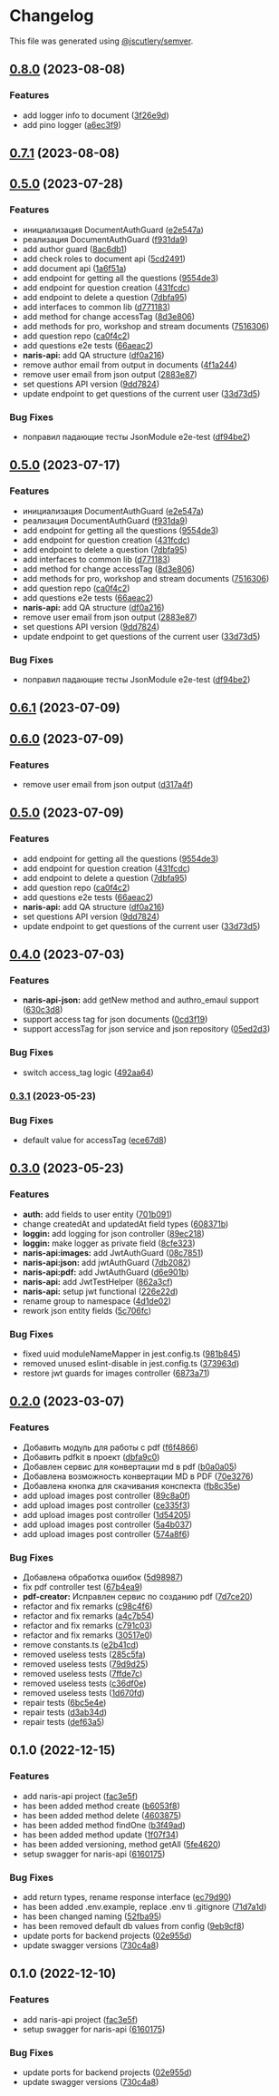 # Changelog

This file was generated using [@jscutlery/semver](https://github.com/jscutlery/semver).

## [0.8.0](https://gitlog.ru/Naris/soermono/compare/naris-api-0.7.1...naris-api-0.8.0) (2023-08-08)


### Features

* add logger info to document ([3f26e9d](https://gitlog.ru/Naris/soermono/commit/3f26e9d0860ff607ced69bbd8b630bccffd6831a))
* add pino logger ([a6ec3f9](https://gitlog.ru/Naris/soermono/commit/a6ec3f94ef207daf8b15a8e5c579ed43eb0b2a0f))

## [0.7.1](https://gitlog.ru/Naris/soermono/compare/naris-api-0.7.0...naris-api-0.7.1) (2023-08-08)

## [0.5.0](https://gitlog.ru/Naris/soermono/compare/naris-api-0.4.0...naris-api-0.5.0) (2023-07-28)


### Features

* инициализация DocumentAuthGuard ([e2e547a](https://gitlog.ru/Naris/soermono/commit/e2e547aa406a1806933d73b06dd5d41c1d1b6ae4))
* реализация DocumentAuthGuard ([f931da9](https://gitlog.ru/Naris/soermono/commit/f931da939341295d2ad3b48cb55be02aa6f3dacb))
* add author guard ([8ac6db1](https://gitlog.ru/Naris/soermono/commit/8ac6db19cef131cb1e660d4ba2da06c2394279ab))
* add check roles to document api ([5cd2491](https://gitlog.ru/Naris/soermono/commit/5cd249193fad5740ec12223fa11bd129ede2aba4))
* add document api ([1a6f51a](https://gitlog.ru/Naris/soermono/commit/1a6f51a53b65f9574949fcf8a634da2c6b14271f))
* add endpoint for getting all the questions ([9554de3](https://gitlog.ru/Naris/soermono/commit/9554de34b2f70989c591926988708953c73c3c79))
* add endpoint for question creation ([431fcdc](https://gitlog.ru/Naris/soermono/commit/431fcdcdc8a82091573500820c414c3dd3dd48dd))
* add endpoint to delete a question ([7dbfa95](https://gitlog.ru/Naris/soermono/commit/7dbfa95e9d6438827133353c69dd58019064dc3a))
* add interfaces to common lib ([d771183](https://gitlog.ru/Naris/soermono/commit/d771183fd5be99c81413269faf6426a3367f0ed8))
* add method for change accessTag ([8d3e806](https://gitlog.ru/Naris/soermono/commit/8d3e8069f09c58eaa0e5aaede20be8b6b7dc50f3))
* add methods for pro, workshop and stream documents ([7516306](https://gitlog.ru/Naris/soermono/commit/7516306227e5837a7030bf3cbb7f3eb322697a62))
* add question repo ([ca0f4c2](https://gitlog.ru/Naris/soermono/commit/ca0f4c2cb228be329c8279d3673fd9f7548aa830))
* add questions e2e tests ([66aeac2](https://gitlog.ru/Naris/soermono/commit/66aeac2f97634cff5b81fa76c1859e05fa9ad355))
* **naris-api:** add QA structure ([df0a216](https://gitlog.ru/Naris/soermono/commit/df0a216f9e7e1c310a766ac9884ded853b82f302))
* remove author email from output in documents ([4f1a244](https://gitlog.ru/Naris/soermono/commit/4f1a244e84c64efafd54ee878875bbe2647882c6))
* remove user email from json output ([2883e87](https://gitlog.ru/Naris/soermono/commit/2883e87c69a0a85179ec0a0186e42926927c090e))
* set questions API version ([9dd7824](https://gitlog.ru/Naris/soermono/commit/9dd78248592d0f77df157172e0e8a1394db73703))
* update endpoint to get questions of the current user ([33d73d5](https://gitlog.ru/Naris/soermono/commit/33d73d5c999376a9f964f4c2f724314374d9db4e))


### Bug Fixes

* поправил падающие тесты JsonModule e2e-test ([df94be2](https://gitlog.ru/Naris/soermono/commit/df94be2e3fdceb3d0eb4eb16d181b008be2a46fd))

## [0.5.0](https://gitlog.ru/Naris/soermono/compare/naris-api-0.4.0...naris-api-0.5.0) (2023-07-17)


### Features

* инициализация DocumentAuthGuard ([e2e547a](https://gitlog.ru/Naris/soermono/commit/e2e547aa406a1806933d73b06dd5d41c1d1b6ae4))
* реализация DocumentAuthGuard ([f931da9](https://gitlog.ru/Naris/soermono/commit/f931da939341295d2ad3b48cb55be02aa6f3dacb))
* add endpoint for getting all the questions ([9554de3](https://gitlog.ru/Naris/soermono/commit/9554de34b2f70989c591926988708953c73c3c79))
* add endpoint for question creation ([431fcdc](https://gitlog.ru/Naris/soermono/commit/431fcdcdc8a82091573500820c414c3dd3dd48dd))
* add endpoint to delete a question ([7dbfa95](https://gitlog.ru/Naris/soermono/commit/7dbfa95e9d6438827133353c69dd58019064dc3a))
* add interfaces to common lib ([d771183](https://gitlog.ru/Naris/soermono/commit/d771183fd5be99c81413269faf6426a3367f0ed8))
* add method for change accessTag ([8d3e806](https://gitlog.ru/Naris/soermono/commit/8d3e8069f09c58eaa0e5aaede20be8b6b7dc50f3))
* add methods for pro, workshop and stream documents ([7516306](https://gitlog.ru/Naris/soermono/commit/7516306227e5837a7030bf3cbb7f3eb322697a62))
* add question repo ([ca0f4c2](https://gitlog.ru/Naris/soermono/commit/ca0f4c2cb228be329c8279d3673fd9f7548aa830))
* add questions e2e tests ([66aeac2](https://gitlog.ru/Naris/soermono/commit/66aeac2f97634cff5b81fa76c1859e05fa9ad355))
* **naris-api:** add QA structure ([df0a216](https://gitlog.ru/Naris/soermono/commit/df0a216f9e7e1c310a766ac9884ded853b82f302))
* remove user email from json output ([2883e87](https://gitlog.ru/Naris/soermono/commit/2883e87c69a0a85179ec0a0186e42926927c090e))
* set questions API version ([9dd7824](https://gitlog.ru/Naris/soermono/commit/9dd78248592d0f77df157172e0e8a1394db73703))
* update endpoint to get questions of the current user ([33d73d5](https://gitlog.ru/Naris/soermono/commit/33d73d5c999376a9f964f4c2f724314374d9db4e))


### Bug Fixes

* поправил падающие тесты JsonModule e2e-test ([df94be2](https://gitlog.ru/Naris/soermono/commit/df94be2e3fdceb3d0eb4eb16d181b008be2a46fd))

## [0.6.1](https://gitlog.ru/Naris/soermono/compare/naris-api-0.6.0...naris-api-0.6.1) (2023-07-09)

## [0.6.0](https://gitlog.ru/Naris/soermono/compare/naris-api-0.5.0...naris-api-0.6.0) (2023-07-09)


### Features

* remove user email from json output ([d317a4f](https://gitlog.ru/Naris/soermono/commit/d317a4f1440ae8939c55bb7ef8aa9931c990e3d8))

## [0.5.0](https://gitlog.ru/Naris/soermono/compare/naris-api-0.4.0...naris-api-0.5.0) (2023-07-09)


### Features

* add endpoint for getting all the questions ([9554de3](https://gitlog.ru/Naris/soermono/commit/9554de34b2f70989c591926988708953c73c3c79))
* add endpoint for question creation ([431fcdc](https://gitlog.ru/Naris/soermono/commit/431fcdcdc8a82091573500820c414c3dd3dd48dd))
* add endpoint to delete a question ([7dbfa95](https://gitlog.ru/Naris/soermono/commit/7dbfa95e9d6438827133353c69dd58019064dc3a))
* add question repo ([ca0f4c2](https://gitlog.ru/Naris/soermono/commit/ca0f4c2cb228be329c8279d3673fd9f7548aa830))
* add questions e2e tests ([66aeac2](https://gitlog.ru/Naris/soermono/commit/66aeac2f97634cff5b81fa76c1859e05fa9ad355))
* **naris-api:** add QA structure ([df0a216](https://gitlog.ru/Naris/soermono/commit/df0a216f9e7e1c310a766ac9884ded853b82f302))
* set questions API version ([9dd7824](https://gitlog.ru/Naris/soermono/commit/9dd78248592d0f77df157172e0e8a1394db73703))
* update endpoint to get questions of the current user ([33d73d5](https://gitlog.ru/Naris/soermono/commit/33d73d5c999376a9f964f4c2f724314374d9db4e))

## [0.4.0](https://gitlog.ru/Naris/soermono/compare/naris-api-0.3.1...naris-api-0.4.0) (2023-07-03)


### Features

* **naris-api-json:** add getNew method and authro_emaul support ([630c3d8](https://gitlog.ru/Naris/soermono/commit/630c3d82cfa90008faa12551188c8322b68dff48))
* support access tag for json documents ([0cd3f19](https://gitlog.ru/Naris/soermono/commit/0cd3f1920d880c0deba5a59b7d0b91efe5259023))
* support accessTag for json service and json repository ([05ed2d3](https://gitlog.ru/Naris/soermono/commit/05ed2d35fe63931566397b6e5d74b1ad8bfc78bf))


### Bug Fixes

* switch access_tag logic ([492aa64](https://gitlog.ru/Naris/soermono/commit/492aa6497a0a05dcdfeedefde969f33bb381ff06))

### [0.3.1](https://gitlog.ru:2222/Naris/soermono/compare/naris-api-0.3.0...naris-api-0.3.1) (2023-05-23)


### Bug Fixes

* default value for accessTag ([ece67d8](https://gitlog.ru:2222/Naris/soermono/commit/ece67d88932b6015ba9789dc1262e991bff10505))

## [0.3.0](https://gitlog.ru:2222/Naris/soermono/compare/naris-api-0.2.0...naris-api-0.3.0) (2023-05-23)


### Features

* **auth:** add fields to user entity ([701b091](https://gitlog.ru:2222/Naris/soermono/commit/701b091fa84091378ce5d4dd34b236c3ab8affc3))
* change createdAt and updatedAt field types ([608371b](https://gitlog.ru:2222/Naris/soermono/commit/608371bab4c08b3db4bceb48e789097a4b45be6a))
* **loggin:** add logging for json controller ([89ec218](https://gitlog.ru:2222/Naris/soermono/commit/89ec218a732f90817e1455c55508d4adf7e1dce4))
* **loggin:** make logger as private field ([8cfe323](https://gitlog.ru:2222/Naris/soermono/commit/8cfe323b1859e1c33e00851655ffa1c8a3262aea))
* **naris-api:images:** add JwtAuthGuard ([08c7851](https://gitlog.ru:2222/Naris/soermono/commit/08c78512f0c0ead435b98d8a8c95d2c6f793869e))
* **naris-api:json:** add jwtAuthGuard ([7db2082](https://gitlog.ru:2222/Naris/soermono/commit/7db20823d95fe0e65597368e1444b65411025e93))
* **naris-api:pdf:** add JwtAuthGuard ([d6e901b](https://gitlog.ru:2222/Naris/soermono/commit/d6e901b4f19fb517d3a11cb2cb72f5254f6187da))
* **naris-api:** add JwtTestHelper ([862a3cf](https://gitlog.ru:2222/Naris/soermono/commit/862a3cff6adf15ea5404e88848a7988e63c5c932))
* **naris-api:** setup jwt functional ([226e22d](https://gitlog.ru:2222/Naris/soermono/commit/226e22d3d307cafb7dd9ec02ff5cd940d00a50c9))
* rename group to namespace ([4d1de02](https://gitlog.ru:2222/Naris/soermono/commit/4d1de0243784b00e5a2dbeafccdfb581994d0cc2))
* rework json entity fields ([5c706fc](https://gitlog.ru:2222/Naris/soermono/commit/5c706fce73be6e2cf20c090126e07dcfe6605d8f))


### Bug Fixes

* fixed uuid moduleNameMapper in jest.config.ts ([981b845](https://gitlog.ru:2222/Naris/soermono/commit/981b845b030d1ae3aee7f0e85b916f9b81e30478))
* removed unused eslint-disable in jest.config.ts ([373963d](https://gitlog.ru:2222/Naris/soermono/commit/373963d1fe77580e814fe30d4e70833fe1dac4d5))
* restore jwt guards for images controller ([6873a71](https://gitlog.ru:2222/Naris/soermono/commit/6873a71bfc52312949e66fa8ea60c2fec74273ab))

## [0.2.0](https://gitlog.ru:2222/Naris/soermono/compare/naris-api-0.1.0...naris-api-0.2.0) (2023-03-07)


### Features

* Добавить модуль для работы с pdf ([f6f4866](https://gitlog.ru:2222/Naris/soermono/commit/f6f4866357c4dd8b76a886c77340906c69bcdfeb))
* Добавить pdfkit в проект ([dbfa9c0](https://gitlog.ru:2222/Naris/soermono/commit/dbfa9c0b7b9fe03a1a74b23b1c5d017704298f98))
* Добавлен сервис для конвертации md в pdf ([b0a0a05](https://gitlog.ru:2222/Naris/soermono/commit/b0a0a05c60f34d74916d6494a1190a5b0fe2a69a))
* Добавлена возможность конвертации MD в PDF ([70e3276](https://gitlog.ru:2222/Naris/soermono/commit/70e3276eeb61673b6d711d300af3bc27279d7a2b))
* Добавлена кнопка для скачивания конспекта ([fb8c35e](https://gitlog.ru:2222/Naris/soermono/commit/fb8c35eb4ea8191f1ee952ad43a971f9cfe0ea77))
* add upload images post controller ([89c8a0f](https://gitlog.ru:2222/Naris/soermono/commit/89c8a0f3dae7138df1fff3f26f46c16311bc5b61))
* add upload images post controller ([ce335f3](https://gitlog.ru:2222/Naris/soermono/commit/ce335f3de587d66452c38f36d3ad23cf8ca743f7))
* add upload images post controller ([1d54205](https://gitlog.ru:2222/Naris/soermono/commit/1d54205464bdf0d9507a12bf621a72bb214a8ab6))
* add upload images post controller ([5a4b037](https://gitlog.ru:2222/Naris/soermono/commit/5a4b037c6beed3036bc57511275c1fd203f6232b))
* add upload images post controller ([574a8f6](https://gitlog.ru:2222/Naris/soermono/commit/574a8f692091280fb53f6e3308247d6cacf8f7e8))


### Bug Fixes

* Добавлена обработка ошибок ([5d98987](https://gitlog.ru:2222/Naris/soermono/commit/5d9898744f71b0710ebfcf64d87c2e8a2f77a29f))
* fix pdf controller test ([67b4ea9](https://gitlog.ru:2222/Naris/soermono/commit/67b4ea95fe1eb6f435f2084557c107fec7e8ed43))
* **pdf-creator:** Исправлен сервис по созданию pdf ([7d7ce20](https://gitlog.ru:2222/Naris/soermono/commit/7d7ce20f63943021421b003e1138607c76e14810))
* refactor and fix remarks ([c98c4f6](https://gitlog.ru:2222/Naris/soermono/commit/c98c4f63af0daf6514b8758bba328510ba5c4a77))
* refactor and fix remarks ([a4c7b54](https://gitlog.ru:2222/Naris/soermono/commit/a4c7b548b14d7fd8a0fe14eb53ab38953f2f0f2f))
* refactor and fix remarks ([c791c03](https://gitlog.ru:2222/Naris/soermono/commit/c791c03f421534bd5b54105d0b99be2510ec80c5))
* refactor and fix remarks ([30517e0](https://gitlog.ru:2222/Naris/soermono/commit/30517e05d36c902e2266aefed22ba3ce3dc7b2cb))
* remove constants.ts ([e2b41cd](https://gitlog.ru:2222/Naris/soermono/commit/e2b41cde4511845c0f466d3cea20de922c05ff5f))
* removed useless tests ([285c5fa](https://gitlog.ru:2222/Naris/soermono/commit/285c5fa7fdd240504c8e9ed22f9fc3228c91f1e4))
* removed useless tests ([79d9d25](https://gitlog.ru:2222/Naris/soermono/commit/79d9d2556b0c2d15447e619a149006289c0eadf9))
* removed useless tests ([7ffde7c](https://gitlog.ru:2222/Naris/soermono/commit/7ffde7c40ef692c6a054cd54917c6c4096c9d5f7))
* removed useless tests ([c36df0e](https://gitlog.ru:2222/Naris/soermono/commit/c36df0e11805cd36ae8849d9d905bda60ca8822d))
* removed useless tests ([1d670fd](https://gitlog.ru:2222/Naris/soermono/commit/1d670fd2f19d9ca99937e75203a490ad453d493b))
* repair tests ([6bc5e4e](https://gitlog.ru:2222/Naris/soermono/commit/6bc5e4ed4444f138c3abf0f3a276b7af3a594de4))
* repair tests ([d3ab34d](https://gitlog.ru:2222/Naris/soermono/commit/d3ab34de61688eea77de971b13e60603560b5cdf))
* repair tests ([def63a5](https://gitlog.ru:2222/Naris/soermono/commit/def63a5b40d7b87b97150ec94c201ae61023b064))

## 0.1.0 (2022-12-15)


### Features

* add naris-api project ([fac3e5f](https://gitlog.ru:2222/Naris/soermono/commit/fac3e5f74d2b64acb0593aaf3585661018e8c53b))
* has been added method create ([b6053f8](https://gitlog.ru:2222/Naris/soermono/commit/b6053f812bb5b59570e3248bafe4f3ee6a1a28b5))
* has been added method delete ([4603875](https://gitlog.ru:2222/Naris/soermono/commit/4603875e42988b0fac89fa215e218e1e9f8b45d6))
* has been added method findOne ([b3f49ad](https://gitlog.ru:2222/Naris/soermono/commit/b3f49ad3740d5e39b4b883080947fc00ffb50cec))
* has been added method update ([1f07f34](https://gitlog.ru:2222/Naris/soermono/commit/1f07f342da7088ca4fa40a17120f1a16c8150a01))
* has been added versioning, method getAll ([5fe4620](https://gitlog.ru:2222/Naris/soermono/commit/5fe4620fb28c8a8abb2e9f17b39fb29ec7157e0b))
* setup swagger for naris-api ([6160175](https://gitlog.ru:2222/Naris/soermono/commit/6160175324e429e86b25d2b67e2802a467e07cff))


### Bug Fixes

* add return types, rename response interface ([ec79d90](https://gitlog.ru:2222/Naris/soermono/commit/ec79d90bb6d94e6afb339b7e464c0c38f31365b8))
* has been added .env.example, replace .env ti .gitignore ([71d7a1d](https://gitlog.ru:2222/Naris/soermono/commit/71d7a1dc4969b51e674be0f753a6532fbcbc60cb))
* has been changed naming ([52fba95](https://gitlog.ru:2222/Naris/soermono/commit/52fba958de3c17351d4108050f370b4f8a2e0281))
* has been removed default db values from config ([9eb9cf8](https://gitlog.ru:2222/Naris/soermono/commit/9eb9cf8df6a82a192c9ebfff94cb24d37692d586))
* update ports for backend projects ([02e955d](https://gitlog.ru:2222/Naris/soermono/commit/02e955dfcc67113925dad2cfe249787b84188c7c))
* update swagger versions ([730c4a8](https://gitlog.ru:2222/Naris/soermono/commit/730c4a8e1fba62fbec6a0e150e6e7ac369521338))

## 0.1.0 (2022-12-10)


### Features

* add naris-api project ([fac3e5f](https://gitlog.ru:2222/Naris/soermono/commit/fac3e5f74d2b64acb0593aaf3585661018e8c53b))
* setup swagger for naris-api ([6160175](https://gitlog.ru:2222/Naris/soermono/commit/6160175324e429e86b25d2b67e2802a467e07cff))


### Bug Fixes

* update ports for backend projects ([02e955d](https://gitlog.ru:2222/Naris/soermono/commit/02e955dfcc67113925dad2cfe249787b84188c7c))
* update swagger versions ([730c4a8](https://gitlog.ru:2222/Naris/soermono/commit/730c4a8e1fba62fbec6a0e150e6e7ac369521338))
